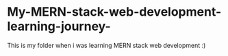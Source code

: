 # My-MERN-stack-web-development-learning-journey-
This is my folder when i was learning MERN stack web development :)
